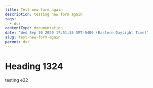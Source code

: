 ```yaml
---
title: Test new form again
description: testing new form again
tags:
  - dsr
contentType: documentation
date: 'Wed Sep 30 2020 17:51:55 GMT-0400 (Eastern Daylight Time)'
slug: test-new-form-again
parent: dsr
---
```

# Heading 1324

testing e32